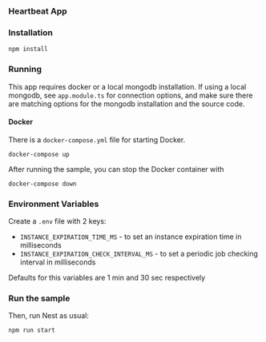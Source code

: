 ### Heartbeat App

### Installation


`npm install`

### Running

This app requires docker or a local mongodb installation.  If using a local mongodb, see `app.module.ts` for connection options, and make sure there are matching options for the mongodb installation and the source code.

#### Docker

There is a `docker-compose.yml` file for starting Docker.

`docker-compose up`

After running the sample, you can stop the Docker container with

`docker-compose down`

### Environment Variables
Create a `.env` file with 2 keys:
* `INSTANCE_EXPIRATION_TIME_MS` - to set an instance expiration time in milliseconds
* `INSTANCE_EXPIRATION_CHECK_INTERVAL_MS` - to set a periodic job checking interval in milliseconds

Defaults for this variables are 1 min and 30 sec respectively

### Run the sample

Then, run Nest as usual:

`npm run start`

